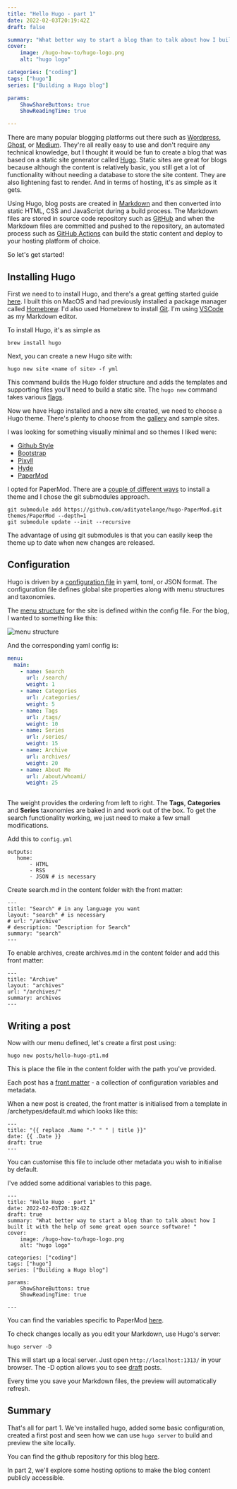 ```yaml
---
title: "Hello Hugo - part 1"
date: 2022-02-03T20:19:42Z
draft: false

summary: "What better way to start a blog than to talk about how I built it with the help of some great open source software!"
cover: 
    image: /hugo-how-to/hugo-logo.png
    alt: "hugo logo"

categories: ["coding"]
tags: ["hugo"]
series: ["Building a Hugo blog"]

params:
    ShowShareButtons: true
    ShowReadingTime: true

---
```


There are many popular blogging platforms out there such as [Wordpress](https://wordpress.com/create/), [Ghost](https://ghost.org/), or [Medium](https://medium.com/). They're all really easy to use and don't require any technical knowledge, but I thought it would be fun to create a blog that was based on a static site generator called [Hugo](https://gohugo.io/). Static sites are great for blogs because although the content is relatively basic, you still get a lot of functionality without needing a database to store the site content. They are also lightening fast to render. And in terms of hosting, it's as simple as it gets. 

Using Hugo, blog posts are created in [Markdown](https://www.markdownguide.org/) and then converted into static HTML, CSS and JavaScript during a build process. The Markdown files are stored in source code repository such as [GitHub](https://github.com/) and when the Markdown files are committed and pushed to the repository, an automated process such as [GitHub Actions](https://github.com/features/actions) can build the static content and deploy to your hosting platform of choice. 


So let's get started! 

## Installing Hugo

 First we need to to install Hugo, and there's a great getting started guide [here](https://gohugo.io/getting-started/quick-start/). I built this on MacOS and had previously installed a package manager called [Homebrew](https://docs.brew.sh/Installation). I'd  also used Homebrew to install [Git](https://git-scm.com/download/mac). I'm using [VSCode](https://code.visualstudio.com/) as my Markdown editor.

To install Hugo, it's as simple as 

```
brew install hugo
```

Next, you can create a new Hugo site with: 

```
hugo new site <name of site> -f yml
```

This command builds the Hugo folder structure and adds the templates and supporting files you'll need to build a static site. The ```hugo new``` command takes various [flags](https://gohugo.io/commands/hugo_new/).

Now we have Hugo installed and a new site created, we need to choose a Hugo theme. There's plenty to choose from the [gallery](https://themes.gohugo.io/) and sample sites.

I was looking for something visually minimal and so themes I liked were:
- [Github Style](https://themes.gohugo.io/themes/github-style/)
- [Bootstrap](https://themes.gohugo.io/themes/minimal-bootstrap-hugo-theme/) 
- [Pixyll](https://themes.gohugo.io/themes/hugo-theme-pixyll/)
- [Hyde](https://themes.gohugo.io/themes/hyde/) 
- [PaperMod](https://themes.gohugo.io/themes/hugo-papermod/)


I opted for PaperMod. There are a [couple of different ways](https://adityatelange.github.io/hugo-PaperMod/posts/papermod/papermod-installation/) to install a theme and I chose the git submodules approach. 

```
git submodule add https://github.com/adityatelange/hugo-PaperMod.git themes/PaperMod --depth=1
git submodule update --init --recursive 
```
The advantage of using git submodules is that you can easily keep the theme up to date when new changes are released. 

## Configuration

Hugo is driven by a [configuration file](https://www.engino.co.uk/content-text/configuration/) in yaml, toml, or JSON format. The configuration file defines global site properties along with menu structures and taxonomies. 

The [menu structure](https://gohugo.io/content-management/menus/) for the site is defined within the config file. For the blog, I wanted to something like this:

![menu structure](/hugo-how-to/blog-menu.jpg)

And the corresponding yaml config is:

```yaml
menu: 
  main:
    - name: Search
      url: /search/
      weight: 1
    - name: Categories
      url: /categories/
      weight: 5
    - name: Tags
      url: /tags/
      weight: 10
    - name: Series
      url: /series/
      weight: 15
    - name: Archive
      url: archives/
      weight: 20
    - name: About Me
      url: /about/whoami/
      weight: 25
  
```

The weight provides the ordering from left to right.
The **Tags**, **Categories** and **Series** taxonomies are baked in and work out of the box.
 To get the search functionality working, we just need to make a few small modifications.

 Add this to ```config.yml```
 ```
 outputs:
    home:
        - HTML
        - RSS
        - JSON # is necessary

 ```
Create search.md in the content folder with the front matter:

```
---
title: "Search" # in any language you want
layout: "search" # is necessary
# url: "/archive"
# description: "Description for Search"
summary: "search"
---
```

To enable archives, create archives.md in the content folder and add this front matter:

```
---
title: "Archive"
layout: "archives"
url: "/archives/"
summary: archives
---
```

## Writing a post

Now with our menu defined, let's create a first post using:

```
hugo new posts/hello-hugo-pt1.md
```

This is place the file in the content folder with the path you've provided.

Each post has a [front matter](https://gohugo.io/content-management/front-matter/) - a collection of configuration variables and metadata. 

When a new post is created, the front matter is initialised from a template in /archetypes/default.md which looks like this: 

```
---
title: "{{ replace .Name "-" " " | title }}"
date: {{ .Date }}
draft: true
---

```

You can customise this file to include other metadata you wish to initialise by default.

I've added some additional variables to this page.

```
---
title: "Hello Hugo - part 1"
date: 2022-02-03T20:19:42Z
draft: true
summary: "What better way to start a blog than to talk about how I built it with the help of some great open source software! "
cover: 
    image: /hugo-how-to/hugo-logo.png
    alt: "hugo logo"

categories: ["coding"]
tags: ["hugo"]
series: ["Building a Hugo blog"]

params:
    ShowShareButtons: true
    ShowReadingTime: true

---
```
You can find the variables specific to PaperMod [here](https://adityatelange.github.io/hugo-PaperMod/posts/papermod/papermod-variables/).


To check changes locally as you edit your Markdown, use Hugo's  server:

```
hugo server -D
```
This will start up a local server. Just open ```http://localhost:1313/``` in your browser. The -D option allows you to see [draft](https://gohugo.io/getting-started/usage/) posts.

Every time you save your Markdown files, the preview will automatically refresh. 

## Summary

That's all for part 1. We've installed hugo, added some basic configuration, created a first post and seen how we can use ```hugo server``` to build and preview the site locally.

You can find the github repository for this blog [here](https://github.com/cloudfright/blog).

In part 2, we'll explore some hosting options to make the blog content publicly accessible.